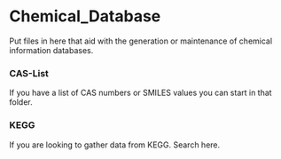 # Chemical_Database
Put files in here that aid with the generation or maintenance of chemical information databases. 

### CAS-List
If you have a list of CAS numbers or SMILES values you can start in that folder. 

### KEGG
If you are looking to gather data from KEGG. Search here. 

